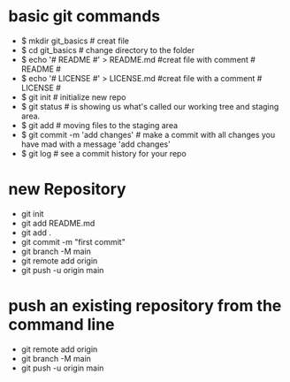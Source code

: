 # basic git commands 
 
* $ mkdir git_basics  # creat file 
* $ cd git_basics     # change directory to the folder
* $ echo '# README #' > README.md    #creat file with comment # README #
* $ echo '# LICENSE #' > LICENSE.md   #creat file with a comment # LICENSE #
* $ git init  # initialize new repo 
* $ git status     # is showing us what's called our working tree and staging area.
* $ git add  <file>      # moving files to the staging area 
* $ git commit -m  'add changes'     # make a commit with all changes you have mad with a message 'add changes'
* $ git log      # see a commit history for your repo


# new Repository 
* git init
* git add README.md
* git add . 
* git commit -m "first commit"
* git branch -M main
* git remote add origin <reop link> 
* git push -u origin main

# push an existing repository from the command line
* git remote add origin 
* git branch -M main
* git push -u origin main